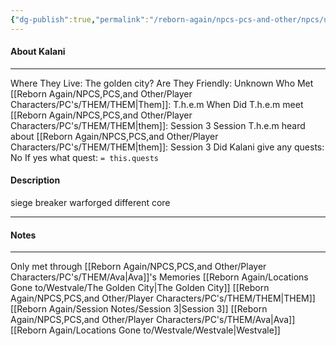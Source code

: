 ```yaml
---
{"dg-publish":true,"permalink":"/reborn-again/npcs-pcs-and-other/npcs/unknown/kalani/"}
---
```



#### About Kalani
---
Where They Live: The golden city? 
Are They Friendly: Unknown
Who Met [[Reborn Again/NPCS,PCS,and Other/Player Characters/PC's/THEM/THEM\|Them]]: T.h.e.m
When Did T.h.e.m meet [[Reborn Again/NPCS,PCS,and Other/Player Characters/PC's/THEM/THEM\|them]]: Session 3
Session T.h.e.m heard about [[Reborn Again/NPCS,PCS,and Other/Player Characters/PC's/THEM/THEM\|them]]: Session 3
Did Kalani give any quests: No
	If yes what quest: `= this.quests`


#### Description
siege breaker warforged
different core

---

#### Notes
---
Only met through [[Reborn Again/NPCS,PCS,and Other/Player Characters/PC's/THEM/Ava\|Ava]]'s Memories
[[Reborn Again/Locations Gone to/Westvale/The Golden City\|The Golden City]]
[[Reborn Again/NPCS,PCS,and Other/Player Characters/PC's/THEM/THEM\|THEM]]
[[Reborn Again/Session Notes/Session 3\|Session 3]]
[[Reborn Again/NPCS,PCS,and Other/Player Characters/PC's/THEM/Ava\|Ava]]
[[Reborn Again/Locations Gone to/Westvale/Westvale\|Westvale]]


